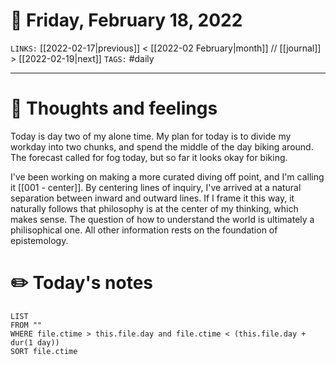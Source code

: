 # 📅 Friday, February 18, 2022
`LINKS:` [[2022-02-17|previous]] < [[2022-02 February|month]] // [[journal]] > [[2022-02-19|next]] 
`TAGS:` #daily

---
# 💭 Thoughts and feelings
Today is day two of my alone time. My plan for today is to divide my workday into two chunks, and spend the middle of the day biking around. The forecast called for fog today, but so far it looks okay for biking. 

I've been working on making a more curated diving off point, and I'm calling it [[001 - center]]. By centering lines of inquiry, I've arrived at a natural separation between inward and outward lines. If I frame it this way, it naturally follows that philosophy is at the center of my thinking, which makes sense. The question of how to understand the world is ultimately a philisophical one. All other information rests on the foundation of epistemology. 

# ✏️ Today's notes
```dataview
LIST 
FROM ""
WHERE file.ctime > this.file.day and file.ctime < (this.file.day + dur(1 day))
SORT file.ctime
```
